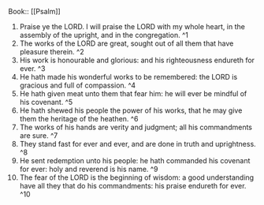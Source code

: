  Book:: [[Psalm]]
 1. Praise ye the LORD. I will praise the LORD with my whole heart, in the assembly of the upright, and in the congregation. ^1
 2. The works of the LORD are great, sought out of all them that have pleasure therein. ^2
 3. His work is honourable and glorious: and his righteousness endureth for ever. ^3
 4. He hath made his wonderful works to be remembered: the LORD is gracious and full of compassion. ^4
 5. He hath given meat unto them that fear him: he will ever be mindful of his covenant. ^5
 6. He hath shewed his people the power of his works, that he may give them the heritage of the heathen. ^6
 7. The works of his hands are verity and judgment; all his commandments are sure. ^7
 8. They stand fast for ever and ever, and are done in truth and uprightness. ^8
 9. He sent redemption unto his people: he hath commanded his covenant for ever: holy and reverend is his name. ^9
 10. The fear of the LORD is the beginning of wisdom: a good understanding have all they that do his commandments: his praise endureth for ever. ^10
